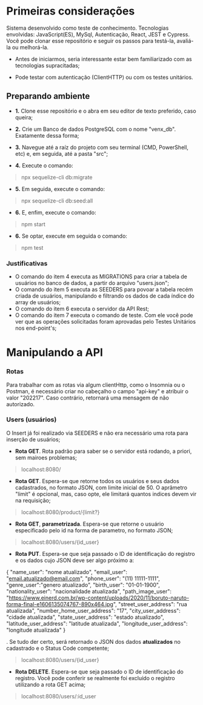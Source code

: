 # Primeiras considerações

Sistema desenvolvido como teste de conhecimento. Tecnologias envolvidas: JavaScript(ES), MySql, Autenticação, React, JEST e Cypress. Você pode clonar esse repositório e seguir os passos para testá-la, avaliá-la ou melhorá-la.

- Antes de iniciarmos, seria interessante estar bem familiarizado com as tecnologias supracitadas;

- Pode testar com autenticação (ClientHTTP) ou com os testes unitários.

## Preparando ambiente

- __1.__ Clone esse repositório e o abra em seu editor de texto preferido, caso queira;

- __2.__ Crie um Banco de dados PostgreSQL com o nome "venx_db". Exatamente dessa forma;

- __3.__ Navegue até a raíz do projeto com seu terminal (CMD, PowerShell, etc) e, em seguida, até a pasta "src";

- __4.__ Execute o comando: 
>npx sequelize-cli db:migrate

- __5.__ Em seguida, execute o comando: 
>npx sequelize-cli db:seed:all

- __6.__ E, enfim, execute o comando: 
>npm start

- __6.__ Se optar, execute em seguida o comando: 
>npm test

### Justificativas

- O comando do item 4 executa as MIGRATIONS para criar a tabela de usuários no banco de dados, a partir do arquivo "users.json";
- O comando do item 5 executa as SEEDERS para povoar a tabela recém criada de usuários, manipulando e filtrando os dados de cada índice do array de usuários;
- O comando do item 6 executa o servidor da API Rest;
- O comando do item 7 executa o comando de teste. Com ele você pode ver que as operações solicitadas foram aprovadas pelo Testes Unitários nos end-point's;

# Manipulando a API

### Rotas

Para trabalhar com as rotas via algum clientHttp, como o Insomnia ou o Postman, é necessário criar no cabeçalho o campo "api-key" e atribuir o valor "202217". Caso contrário, retornará uma mensagem de não autorizado.

### Users (usuários)

O Insert já foi realizado via SEEDERS e não era necessário uma rota para inserção de usuários;

- __Rota GET__. Rota padrão para saber se o servidor está rodando, a priori, sem mairoes problemas;
>localhost:8080/

- __Rota GET__. Espera-se que retorne todos os usuários e seus dados cadastrados, no formato JSON, com limite inicial de 50. O aprâmetro "limit" é opcional, mas, caso opte, ele limitará quantos indices devem vir na requisição;
>localhost:8080/product/{limit?}

- __Rota GET__, __parametrizada__. Espera-se que retorne o usuário especificado pelo id na forma de parametro, no formato JSON;
>localhost:8080/users/{id_user}

- __Rota PUT__. Espera-se que seja passado o ID de identificação do registro e os dados cujo JSON deve ser algo próximo a:

{
    "name_user": "nome atualizado",
    "email_user": "email.atualizado@email.com",
    "phone_user": "(11) 11111-1111",
    "genre_user":"genero atualizado",
    "birth_user": "01-01-1900",
    "nationality_user": "nacionalidade atualizada",
    "path_image_user": "https://www.einerd.com.br/wp-content/uploads/2020/11/boruto-naruto-forma-final-e1606135074767-890x464.jpg",
    "street_user_address": "rua atualizada",
    "number_home_user_address": "17",
    "city_user_address": "cidade atualizada",
    "state_user_address": "estado atualizado",
    "latitude_user_address": "latitude atualizada",
    "longitude_user_address": "longitude atualizada"
}

. Se tudo der certo, será retornado o JSON dos dados __atualizados__ no cadastrado e o Status Code competente;
>localhost:8080/users/{id_user}

- __Rota DELETE__. Espera-se que seja passado o ID de identificação do registro. Você pode conferir se realmente foi excluído o registro utilizando a rota GET acima;
>localhost:8080/users/:id_user

